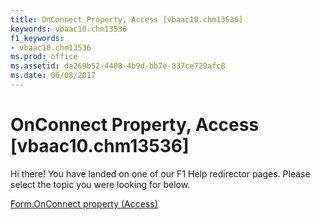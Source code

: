 ```yaml
---
title: OnConnect Property, Access [vbaac10.chm13536]
keywords: vbaac10.chm13536
f1_keywords:
- vbaac10.chm13536
ms.prod: office
ms.assetid: da269b52-4408-4b9d-bb7e-837ce729afc8
ms.date: 06/08/2017
---
```



# OnConnect Property, Access [vbaac10.chm13536]

Hi there! You have landed on one of our F1 Help redirector pages. Please select the topic you were looking for below.

[Form.OnConnect property (Access)](http://msdn.microsoft.com/library/de181e49-ccba-52fa-f521-3e55f3ed78d2%28Office.15%29.aspx)

